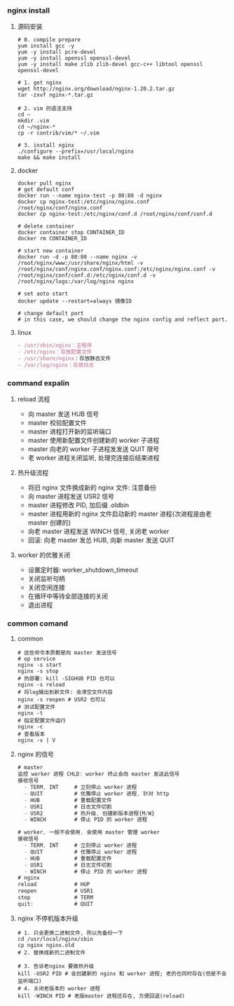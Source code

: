 ### nginx install

1. 源码安装

   ```shell
   # 0. compile prepare
   yum install gcc -y
   yum -y install pcre-devel
   yum -y install openssl openssl-devel
   yum -y install make zlib zlib-devel gcc-c++ libtool openssl openssl-devel

   # 1. get nginx
   wget http://nginx.org/download/nginx-1.20.2.tar.gz
   tar -zxvf nginx-*.tar.gz

   # 2. vim 的语法支持
   cd ~
   mkdir .vim
   cd ~/nginx-*
   cp -r contrib/vim/* ~/.vim

   # 3. install nginx
   ./configure --prefix=/usr/local/nginx
   make && make install
   ```

2. docker

   ```shell
   docker pull nginx
   # get default conf
   docker run --name nginx-test -p 80:80 -d nginx
   docker cp nginx-test:/etc/nginx/nginx.conf /root/nginx/conf/nginx.conf
   docker cp nginx-test:/etc/nginx/conf.d /root/nginx/conf/conf.d

   # delete container
   docker container stop CONTAINER_ID
   docker rm CONTAINER_ID

   # start new container
   docker run -d -p 80:80 --name nginx -v /root/nginx/www:/usr/share/nginx/html -v /root/nginx/conf/nginx.conf/nginx.conf:/etc/nginx/nginx.conf -v /root/nginx/conf/conf.d:/etc/nginx/conf.d -v /root/nginx/logs:/var/log/nginx nginx

   # set aoto start
   docker update --restart=always 镜像ID

   # change default port
   # in this case, we should change the nginx config and reflect port.
   ```

3. linux
   ```js
   - /usr/sbin/nginx：主程序
   - /etc/nginx：存放配置文件
   - /usr/share/nginx：存放静态文件
   - /var/log/nginx：存放日志
   ```

### command expalin

1. reload 流程

   - 向 master 发送 HUB 信号
   - master 校验配置文件
   - master 进程打开新的监听端口
   - master 使用新配置文件创建新的 worker 子进程
   - master 向老的 worker 子进程发发送 QUIT 限号
   - 老 worker 进程关闭监听, 处理完连接后结束进程

2. 热升级流程

   - 将旧 nginx 文件换成新的 nginx 文件: 注意备份
   - 向 master 进程发送 USR2 信号
   - master 进程修改 PID, 加后缀 .oldbin
   - master 进程用新的 nginx 文件启动新的 master 进程{次进程是由老 master 创建的}
   - 向老 master 进程发送 WINCH 信号, 关闭老 worker
   - 回滚: 向老 master 发怂 HUB, 向新 master 发送 QUIT

3. worker 的优雅关闭
   - 设置定时器: worker_shutdown_timeout
   - 关闭监听句柄
   - 关闭空闲连接
   - 在循环中等待全部连接的关闭
   - 退出进程

### common comand

1. common

   ```shell
   # 这些命令本质都是向 master 发送信号
   # op service
   nginx -s start
   nginx -s stop
   # 热部署: kill -SIGHUB PID 也可以
   nginx -s reload
   # 将log输出到新文件: 会清空文件内容
   nginx -s reopen # USR2 也可以
   # 测试配置文件
   nginx -t
   # 指定配置文件运行
   nginx -c
   # 查看版本
   nginx -v | V
   ```

2. nginx 的信号

   ```js
   # master
   监控 worker 进程 CHLD: worker 终止会向 master 发送此信号
   接收信号
     - TERM, INT     # 立刻停止 worker 进程
     - QUIT          # 优雅停止 worker 进程, 针对 http
     - HUB           # 重载配置文件
     - USR1          # 日志文件切割
     - USR2          # 热升级, 创建新版本进程{M/W}
     - WINCH         # 停止 PID 的 worker 进程

   # worker, 一般不会使用, 会使用 master 管理 worker
   接收信号
     - TERM, INT     # 立刻停止 worker 进程
     - QUIT          # 优雅停止 worker 进程
     - HUB           # 重载配置文件
     - USR1          # 日志文件切割
     - WINCH         # 停止 PID 的 worker 进程
   # nginx
   reload            # HUP
   reopen            # USR1
   stop              # TERM
   quit:             # QUIT
   ```

3. nginx 不停机版本升级

   ```shell
   # 1. 只会更换二进制文件, 所以先备份一下
   cd /usr/local/nginx/sbin
   cp nginx nginx.old
   # 2. 替换成新的二进制文件

   # 3. 告诉老nginx 要做热升级
   kill -USR2 PID # 会创建新的 nginx 和 worker 进程; 老的也同时存在(但是不会监听端口)
   # 4. 关闭老版本的 worker 进程
   kill -WINCH PID # 老版master 进程还存在, 方便回退(reload)
   ```
